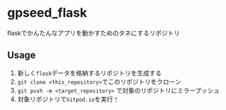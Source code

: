 # gpseed_flask

flaskでかんたんなアプリを動かすためのタネにするリポジトリ

## Usage
1. 新しく`flask`データを格納するリポジトリを生成する
2. `git clone <this_repository>`でこのリポジトリをクローン
3. `git push -m <target_repository>` で対象のリポジトリにミラープッシュ
4. 対象リポジトリで`Gitpod.io`を実行！
